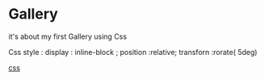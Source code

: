 # Gallery
 it's about my first Gallery using Css

Css style :
display : inline-block ;
position :relative;
transforn :rorate( 5deg)

[css](https://github.com/hamzadarej/Gallery/blob/master/style.css)
